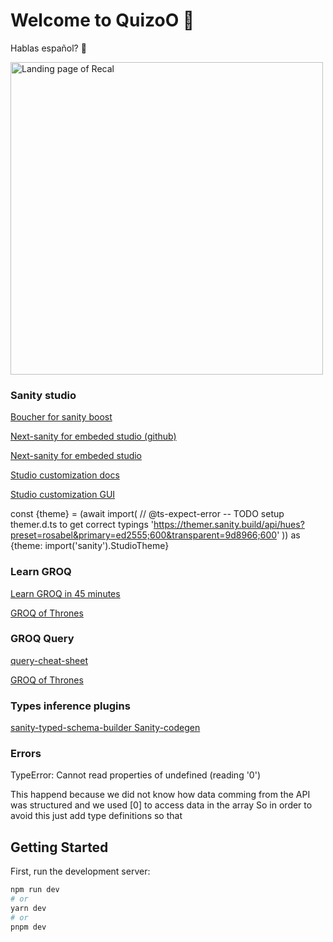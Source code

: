 # Welcome to QuizoO 🧠
Hablas español? 🚀


<img src="https://ik.imagekit.io/montresor/Recal_docs/quizoo.png?updatedAt=1679913748124" alt="Landing page of Recal" width="500">


### Sanity studio
[Boucher for sanity boost ](https://www.sanity.io/sonny)

[Next-sanity for embeded studio (github) ](https://github.com/sanity-io/next-sanity#next-sanity-running-groq-queries)

[Next-sanity for embeded studio ](https://www.npmjs.com/package/next-sanity?activeTab=readme#next-sanitystudio)

[Studio customization docs](https://www.sanity.io/docs/customization)

[Studio customization GUI](https://themer.sanity.build/?preset=rosabel&primary=ed2555;600&transparent=9d8966;600#/movies/desk)

const {theme} = (await import(
  // @ts-expect-error -- TODO setup themer.d.ts to get correct typings
  'https://themer.sanity.build/api/hues?preset=rosabel&primary=ed2555;600&transparent=9d8966;600'
)) as {theme: import('sanity').StudioTheme}

### Learn GROQ
[Learn GROQ in 45 minutes ](https://hdoro.dev/learn-groq)

[GROQ of Thrones ](https://groq-of-thrones.netlify.app/)
### GROQ Query
[query-cheat-sheet](https://www.sanity.io/docs/query-cheat-sheet)

[GROQ of Thrones ](https://groq-of-thrones.netlify.app/)

### Types inference plugins

[sanity-typed-schema-builder ](https://www.sanity.io/plugins/sanity-typed-schema-builder)
[Sanity-codegen](https://www.sanity.io/plugins/sanity-codegen)

### Errors
TypeError: Cannot read properties of undefined (reading '0')

This happend because we did not know how data comming from the API was structured and we used [0] to access data in the array
So in order to avoid this just add type definitions so that 
## Getting Started

First, run the development server:

```bash
npm run dev
# or
yarn dev
# or
pnpm dev
```

